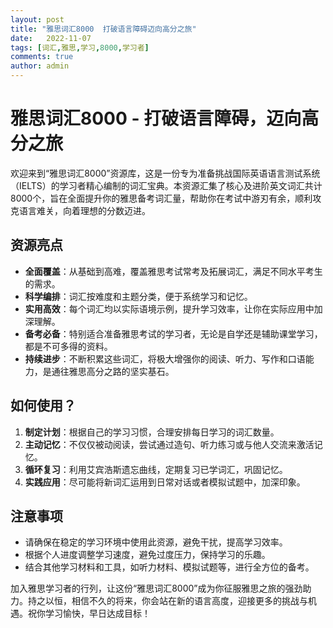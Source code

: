 ```yaml
---
layout: post
title: "雅思词汇8000  打破语言障碍迈向高分之旅"
date:   2022-11-07
tags: [词汇,雅思,学习,8000,学习者]
comments: true
author: admin
---
```

# 雅思词汇8000 - 打破语言障碍，迈向高分之旅

欢迎来到“雅思词汇8000”资源库，这是一份专为准备挑战国际英语语言测试系统（IELTS）的学习者精心编制的词汇宝典。本资源汇集了核心及进阶英文词汇共计8000个，旨在全面提升你的雅思备考词汇量，帮助你在考试中游刃有余，顺利攻克语言难关，向着理想的分数迈进。

## 资源亮点

- **全面覆盖**：从基础到高难，覆盖雅思考试常考及拓展词汇，满足不同水平考生的需求。
- **科学编排**：词汇按难度和主题分类，便于系统学习和记忆。
- **实用高效**：每个词汇均以实际语境示例，提升学习效率，让你在实际应用中加深理解。
- **备考必备**：特别适合准备雅思考试的学习者，无论是自学还是辅助课堂学习，都是不可多得的资料。
- **持续进步**：不断积累这些词汇，将极大增强你的阅读、听力、写作和口语能力，是通往雅思高分之路的坚实基石。

## 如何使用？

1. **制定计划**：根据自己的学习习惯，合理安排每日学习的词汇数量。
2. **主动记忆**：不仅仅被动阅读，尝试通过造句、听力练习或与他人交流来激活记忆。
3. **循环复习**：利用艾宾浩斯遗忘曲线，定期复习已学词汇，巩固记忆。
4. **实践应用**：尽可能将新词汇运用到日常对话或者模拟试题中，加深印象。

## 注意事项

- 请确保在稳定的学习环境中使用此资源，避免干扰，提高学习效率。
- 根据个人进度调整学习速度，避免过度压力，保持学习的乐趣。
- 结合其他学习材料和工具，如听力材料、模拟试题等，进行全方位的备考。

加入雅思学习者的行列，让这份“雅思词汇8000”成为你征服雅思之旅的强劲助力。持之以恒，相信不久的将来，你会站在新的语言高度，迎接更多的挑战与机遇。祝你学习愉快，早日达成目标！